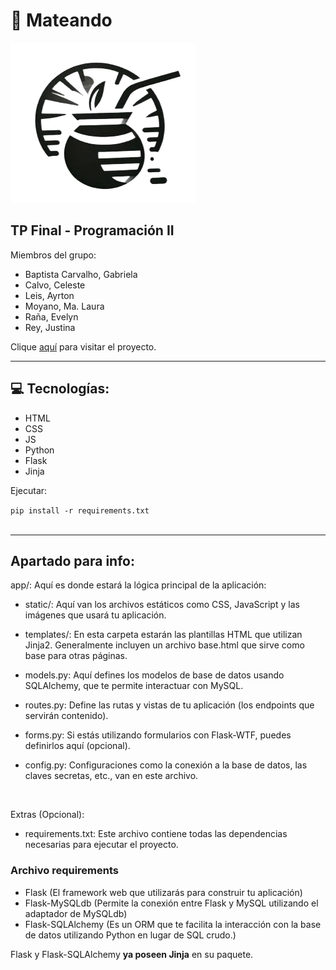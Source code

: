 <h1>🧉 Mateando</h1>
<img src="./static/assets/img/LOGO-footer.webp">
<h2>TP Final - Programación II</h2>

<p>Miembros del grupo:</p>
<ul>
<li>Baptista Carvalho, Gabriela</li>
<li>Calvo, Celeste</li>
<li>Leis, Ayrton</li>
<li>Moyano, Ma. Laura</li>
<li>Raña, Evelyn</li>
<li>Rey, Justina</li>
</ul>

<p>Clique <a href="https://ggabi40.github.io/UTN-FRRO-Programacion-II-Mateando/">aquí</a> para visitar el proyecto.</p>

<hr>
<h2>💻 Tecnologías:</h2>
<ul>
    <li>HTML</li>
    <li>CSS</li>
    <li>JS</li>
    <li>Python</li>
    <li>Flask</li>
    <li>Jinja</li>
</ul>

<p>Ejecutar:</p>
<code>pip install -r requirements.txt</code>

<br>
<br>
<hr>

<h2>Apartado para info:</h2>

<p>
 app/: Aquí es donde estará la lógica principal de la aplicación:

* static/: Aquí van los archivos estáticos como CSS, JavaScript y las imágenes que usará tu aplicación.

* templates/: En esta carpeta estarán las plantillas HTML que utilizan Jinja2. Generalmente incluyen un archivo base.html que sirve como base para otras páginas.

* models.py: Aquí defines los modelos de base de datos usando SQLAlchemy, que te permite interactuar con MySQL.

* routes.py: Define las rutas y vistas de tu aplicación (los endpoints que servirán contenido).

* forms.py: Si estás utilizando formularios con Flask-WTF, puedes definirlos aquí (opcional).

* config.py: Configuraciones como la conexión a la base de datos, las claves secretas, etc., van en este archivo.
</p>

<br>

<p>
Extras (Opcional):
</p>
<ul>
<li>requirements.txt: Este archivo contiene todas las dependencias necesarias para ejecutar el proyecto.</li>
</ul>

<h3>Archivo requirements</h3>
<ul>
<li>Flask (El framework web que utilizarás para construir tu aplicación)</li>
<li>Flask-MySQLdb (Permite la conexión entre Flask y MySQL utilizando el adaptador de MySQLdb)</li>
<li>Flask-SQLAlchemy (Es un ORM que te facilita la interacción con la base de datos utilizando Python en lugar de SQL crudo.)</li>
</ul>
<p>Flask y Flask-SQLAlchemy <b>ya poseen Jinja</b> en su paquete.</p>
